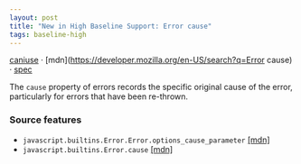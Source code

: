 ```yaml
---
layout: post
title: "New in High Baseline Support: Error cause"
tags: baseline-high
---
```


[caniuse](https://caniuse.com/?search=error-cause) · [mdn](https://developer.mozilla.org/en-US/search?q=Error cause) · [spec](['https://tc39.es/ecma262/multipage/fundamental-objects.html#sec-installerrorcause'])

The `cause` property of errors records the specific original cause of the error, particularly for errors that have been re-thrown.

### Source features

- ``javascript.builtins.Error.Error.options_cause_parameter`` [[mdn]](https://developer.mozilla.org/en-US/search?q=javascript.builtins.Error.Error.options_cause_parameter)
- ``javascript.builtins.Error.cause`` [[mdn]](https://developer.mozilla.org/en-US/search?q=javascript.builtins.Error.cause)
